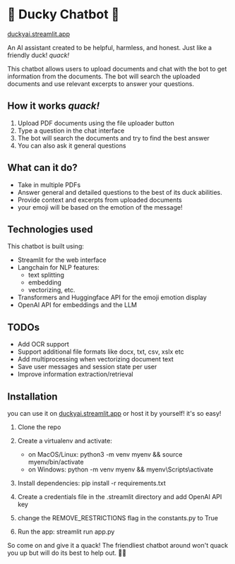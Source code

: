 
# 🦆 Ducky Chatbot 🐤
[duckyai.streamlit.app]( https://duckyai.streamlit.app/)

An AI assistant created to be helpful, harmless, and honest. Just like a friendly duck! *quack!*

This chatbot allows users to upload documents and chat with the bot to get information from the documents. The bot will search the uploaded documents and use relevant excerpts to answer your questions.

## How it works *quack!*

1. Upload PDF documents using the file uploader button
2. Type a question in the chat interface
3. The bot will search the documents and try to find the best answer
4. You can also ask it general questions

## What can it do?
- Take in multiple PDFs
- Answer general and detailed questions to the best of its duck abilities.
- Provide context and excerpts from uploaded documents
- your emoji will be based on the emotion of the message!

## Technologies used
This chatbot is built using:

- Streamlit for the web interface
- Langchain for NLP features:
    - text splitting
    - embedding
    - vectorizing, etc.
- Transformers and Huggingface API for the emoji emotion display
- OpenAI API for embeddings and the LLM

## TODOs
- Add OCR support
- Support additional file formats like docx, txt, csv, xslx etc
- Add multiprocessing when vectorizing document text
- Save user messages and session state per user
- Improve information extraction/retrieval

## Installation
you can use it on [duckyai.streamlit.app]( https://duckyai.streamlit.app/) or host it by yourself! it's so easy!

1. Clone the repo
2. Create a virtualenv and activate:
    - on MacOS/Linux:
        python3 -m venv myenv && source myenv/bin/activate
    - on Windows:
        python -m venv myenv && myenv\Scripts\activate
 
4. Install dependencies: pip install -r requirements.txt
5. Create a credentials file in the .streamlit directory and add OpenAI API key
6. change the REMOVE_RESTRICTIONS flag in the constants.py to True
7. Run the app: streamlit run app.py

So come on and give it a quack! The friendliest chatbot around won't quack you up but will do its best to help out. 🦆🐤
